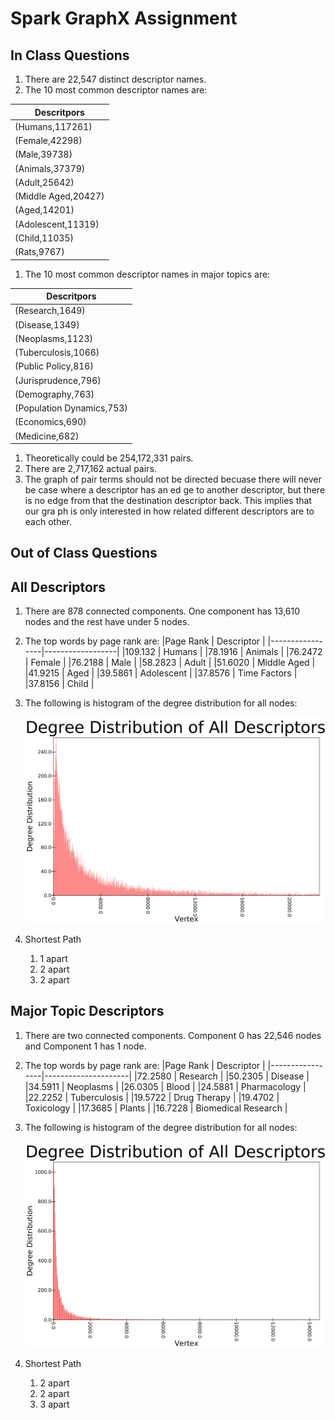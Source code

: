 # Spark GraphX Assignment  

## In Class Questions
1. There are 22,547 distinct descriptor names.
1. The 10 most common descriptor names are:

| Descritpors        |
|--------------------|
|(Humans,117261)     |
|(Female,42298)      |
|(Male,39738)        |
|(Animals,37379)     | 
|(Adult,25642)		 |
|(Middle Aged,20427) |
|(Aged,14201) 		 |
|(Adolescent,11319)  |
|(Child,11035)		 |
|(Rats,9767)		 |

1. The 10 most common descriptor names in major topics are:

| Descritpors        	   |
|--------------------------|
|(Research,1649)     	   |
|(Disease,1349)      	   |
|(Neoplasms,1123)    	   |
|(Tuberculosis,1066) 	   |
|(Public Policy,816)	   |
|(Jurisprudence,796) 	   |
|(Demography,763)		   |
|(Population Dynamics,753) |
|(Economics,690)  		   |
|(Medicine,682)		 	   |

1. Theoretically could be 254,172,331  pairs.
1. There are 2,717,162  actual pairs.
1. The graph of pair terms should not be directed becuase there will never be case where a descriptor has an ed    ge to another descriptor, but there is no edge from that the destination descriptor back. This implies that our gra    ph is only interested in how related different descriptors are to each other.


## Out of Class Questions

## All Descriptors

1. There are 878 connected components. One component has 13,610 nodes and the rest have under 5 nodes. 

1. The top words by page rank are: 
|Page Rank        | Descriptor       |
|-----------------|------------------|
|109.132		  | Humans			 |
|78.1916	      |	Animals			 |
|76.2472          | Female			 |
|76.2188		  |	Male			 |
|58.2823	 	  |	Adult			 |
|51.6020		  |	Middle Aged		 |
|41.9215		  |	Aged			 |
|39.5861		  |	Adolescent		 |
|37.8576		  |	Time Factors	 |
|37.8156	 	  |	Child			 |

1. The following is histogram of the degree distribution for all nodes:

	![alt text](/images/degDist)

1. Shortest Path
	1. 1 apart
	1. 2 apart
	1. 2 apart


## Major Topic Descriptors

1. There are two connected components. Component 0 has 22,546 nodes and Component 1 has 1 node.
1. The top words by page rank are: 
|Page Rank        | Descriptor       	|
|-----------------|---------------------|
|72.2580		  | Research			|
|50.2305      	  |	Disease			 	|
|34.5911          | Neoplasms			|
|26.0305		  | Blood				|
|24.5881		  | Pharmacology     	|
|22.2252	      | Tuberculosis     	|
|19.5722          | Drug Therapy		|
|19.4702		  | Toxicology			|
|17.3685	      | Plants				|
|16.7228          | Biomedical Research |

1. The following is histogram of the degree distribution for all nodes:

	![alt text](/images/degDistMajor)

1. Shortest Path
	1. 2 apart
	1. 2 apart
	1. 3 apart

























































































































































